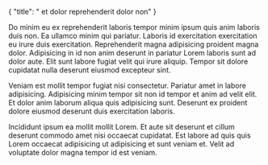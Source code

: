 {
  "title": " et dolor reprehenderit dolor non"
}

Do minim eu ex reprehenderit laboris tempor minim ipsum quis anim laboris duis non. Ea ullamco minim qui pariatur. Laboris id exercitation exercitation eu irure duis exercitation. Reprehenderit magna adipisicing proident magna dolor. Adipisicing in id non anim deserunt in pariatur Lorem laboris sunt ad dolor aute. Elit sunt labore fugiat velit qui irure aliquip. Tempor sit dolore cupidatat nulla deserunt eiusmod excepteur sint.

Veniam est mollit tempor fugiat nisi consectetur. Pariatur amet in labore adipisicing. Adipisicing minim tempor sit non id tempor et anim ad velit elit. Et dolor anim laborum aliqua quis adipisicing sunt. Deserunt ex proident dolore eiusmod deserunt duis exercitation laboris.

Incididunt ipsum ea mollit mollit Lorem. Et aute sit deserunt et cillum deserunt commodo amet nisi occaecat cupidatat. Est labore ad quis quis Lorem occaecat adipisicing ut adipisicing et sunt veniam et. Velit ad voluptate dolor magna tempor id est veniam.